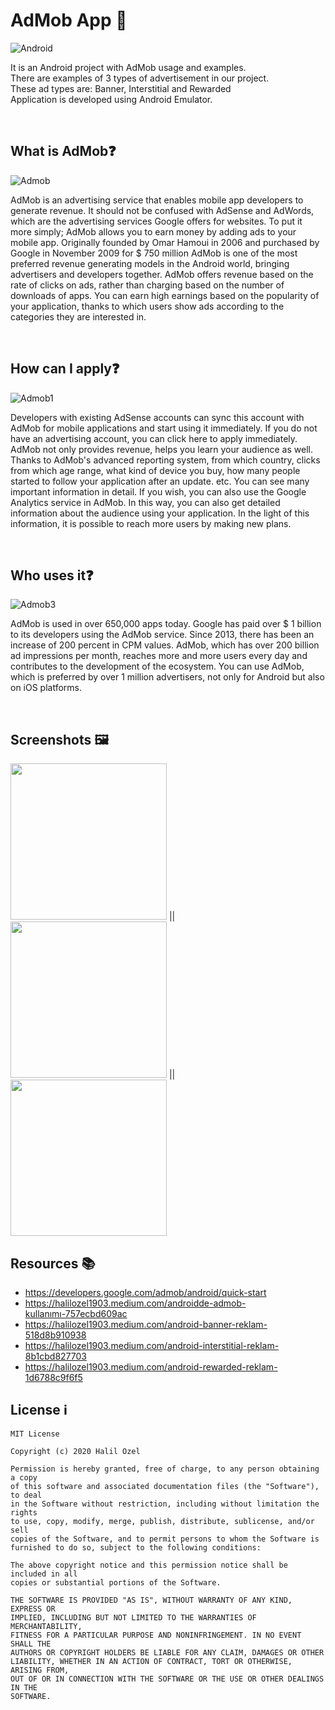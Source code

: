 # AdMob App 📱

![Android](admob.png)

It is an Android project with AdMob usage and examples. <br>
There are examples of 3 types of advertisement in our project. <br>
These ad types are: Banner, Interstitial and Rewarded <br>
Application is developed using Android Emulator. <br>

<br>

## What is AdMob❓

![Admob](admob2.png)

AdMob is an advertising service that enables mobile app developers to generate revenue.
It should not be confused with AdSense and AdWords, which are the advertising services Google offers for websites.
To put it more simply; AdMob allows you to earn money by adding ads to your mobile app.
Originally founded by Omar Hamoui in 2006 and purchased by Google in November 2009 for $ 750 million
AdMob is one of the most preferred revenue generating models in the Android world, bringing advertisers and developers together.
AdMob offers revenue based on the rate of clicks on ads, rather than charging based on the number of downloads of apps.
You can earn high earnings based on the popularity of your application, thanks to which users show ads according to the categories they are interested in. <br>


<br>

## How can I apply❓

![Admob1](admob1.png)

Developers with existing AdSense accounts can sync this account with AdMob for mobile applications and start using it immediately. If you do not have an advertising account, you can click here to apply immediately. AdMob not only provides revenue,
helps you learn your audience as well. Thanks to AdMob's advanced reporting system, from which country, clicks
from which age range, what kind of device you buy, how many people started to follow your application after an update.
etc. You can see many important information in detail. If you wish, you can also use the Google Analytics service in AdMob.
In this way, you can also get detailed information about the audience using your application.
In the light of this information, it is possible to reach more users by making new plans.


<br>

## Who uses it❓

![Admob3](admob3.jpg)

AdMob is used in over 650,000 apps today. Google has paid over $ 1 billion to its developers using the AdMob service. Since 2013, there has been an increase of 200 percent in CPM values. AdMob, which has over 200 billion ad impressions per month, reaches more and more users every day and contributes to the development of the ecosystem. You can use AdMob, which is preferred by over 1 million advertisers, not only for Android but also on iOS platforms.

<br>

## Screenshots 🖼
<img src="banner.png" width="250"/> || <img src="interstitial.png" width="250"/> || <img src="rewarded.png" width="250"/>

## Resources 📚
- https://developers.google.com/admob/android/quick-start
- https://halilozel1903.medium.com/androidde-admob-kullanımı-757ecbd609ac
- https://halilozel1903.medium.com/android-banner-reklam-518d8b910938
- https://halilozel1903.medium.com/android-interstitial-reklam-8b1cbd827703
- https://halilozel1903.medium.com/android-rewarded-reklam-1d6788c9f6f5

## License ℹ️
```
MIT License

Copyright (c) 2020 Halil Ozel

Permission is hereby granted, free of charge, to any person obtaining a copy
of this software and associated documentation files (the "Software"), to deal
in the Software without restriction, including without limitation the rights
to use, copy, modify, merge, publish, distribute, sublicense, and/or sell
copies of the Software, and to permit persons to whom the Software is
furnished to do so, subject to the following conditions:

The above copyright notice and this permission notice shall be included in all
copies or substantial portions of the Software.

THE SOFTWARE IS PROVIDED "AS IS", WITHOUT WARRANTY OF ANY KIND, EXPRESS OR
IMPLIED, INCLUDING BUT NOT LIMITED TO THE WARRANTIES OF MERCHANTABILITY,
FITNESS FOR A PARTICULAR PURPOSE AND NONINFRINGEMENT. IN NO EVENT SHALL THE
AUTHORS OR COPYRIGHT HOLDERS BE LIABLE FOR ANY CLAIM, DAMAGES OR OTHER
LIABILITY, WHETHER IN AN ACTION OF CONTRACT, TORT OR OTHERWISE, ARISING FROM,
OUT OF OR IN CONNECTION WITH THE SOFTWARE OR THE USE OR OTHER DEALINGS IN THE
SOFTWARE.
```